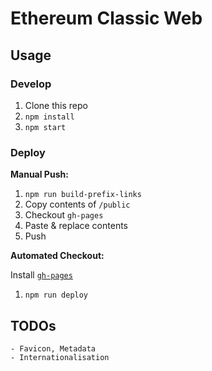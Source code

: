 # Ethereum Classic Web

## Usage

### Develop

1. Clone this repo
2. `npm install`
3. `npm start`

### Deploy

**Manual Push:**

1. `npm run build-prefix-links`
2. Copy contents of `/public`
3. Checkout `gh-pages`
4. Paste & replace contents
5. Push

**Automated Checkout:**

Install [`gh-pages`](https://www.npmjs.com/package/gh-pages)

1. `npm run deploy`

## TODOs

```
- Favicon, Metadata
- Internationalisation
```
